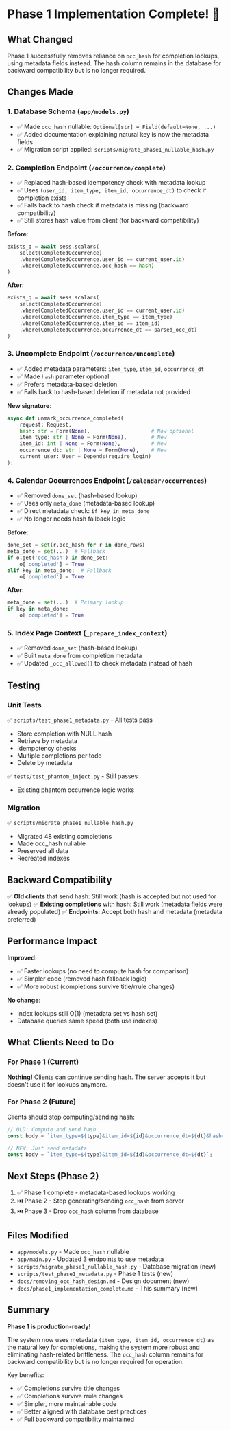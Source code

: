 # Phase 1 Implementation Complete! 🎉

## What Changed

Phase 1 successfully removes reliance on `occ_hash` for completion lookups, using metadata fields instead. The hash column remains in the database for backward compatibility but is no longer required.

## Changes Made

### 1. Database Schema (`app/models.py`)
- ✅ Made `occ_hash` nullable: `Optional[str] = Field(default=None, ...)`
- ✅ Added documentation explaining natural key is now the metadata fields
- ✅ Migration script applied: `scripts/migrate_phase1_nullable_hash.py`

### 2. Completion Endpoint (`/occurrence/complete`)
- ✅ Replaced hash-based idempotency check with metadata lookup
- ✅ Uses `(user_id, item_type, item_id, occurrence_dt)` to check if completion exists
- ✅ Falls back to hash check if metadata is missing (backward compatibility)
- ✅ Still stores hash value from client (for backward compatibility)

**Before**:
```python
exists_q = await sess.scalars(
    select(CompletedOccurrence)
    .where(CompletedOccurrence.user_id == current_user.id)
    .where(CompletedOccurrence.occ_hash == hash)
)
```

**After**:
```python
exists_q = await sess.scalars(
    select(CompletedOccurrence)
    .where(CompletedOccurrence.user_id == current_user.id)
    .where(CompletedOccurrence.item_type == item_type)
    .where(CompletedOccurrence.item_id == item_id)
    .where(CompletedOccurrence.occurrence_dt == parsed_occ_dt)
)
```

### 3. Uncomplete Endpoint (`/occurrence/uncomplete`)
- ✅ Added metadata parameters: `item_type`, `item_id`, `occurrence_dt`
- ✅ Made `hash` parameter optional
- ✅ Prefers metadata-based deletion
- ✅ Falls back to hash-based deletion if metadata not provided

**New signature**:
```python
async def unmark_occurrence_completed(
    request: Request, 
    hash: str = Form(None),                    # Now optional
    item_type: str | None = Form(None),        # New
    item_id: int | None = Form(None),          # New
    occurrence_dt: str | None = Form(None),    # New
    current_user: User = Depends(require_login)
):
```

### 4. Calendar Occurrences Endpoint (`/calendar/occurrences`)
- ✅ Removed `done_set` (hash-based lookup)
- ✅ Uses only `meta_done` (metadata-based lookup)
- ✅ Direct metadata check: `if key in meta_done`
- ✅ No longer needs hash fallback logic

**Before**:
```python
done_set = set(r.occ_hash for r in done_rows)
meta_done = set(...)  # Fallback
if o.get('occ_hash') in done_set:
    o['completed'] = True
elif key in meta_done:  # Fallback
    o['completed'] = True
```

**After**:
```python
meta_done = set(...)  # Primary lookup
if key in meta_done:
    o['completed'] = True
```

### 5. Index Page Context (`_prepare_index_context`)
- ✅ Removed `done_set` (hash-based lookup)
- ✅ Built `meta_done` from completion metadata
- ✅ Updated `_occ_allowed()` to check metadata instead of hash

## Testing

### Unit Tests
✅ `scripts/test_phase1_metadata.py` - All tests pass
- Store completion with NULL hash
- Retrieve by metadata
- Idempotency checks
- Multiple completions per todo
- Delete by metadata

✅ `tests/test_phantom_inject.py` - Still passes
- Existing phantom occurrence logic works

### Migration
✅ `scripts/migrate_phase1_nullable_hash.py`
- Migrated 48 existing completions
- Made occ_hash nullable
- Preserved all data
- Recreated indexes

## Backward Compatibility

✅ **Old clients** that send hash: Still work (hash is accepted but not used for lookups)
✅ **Existing completions** with hash: Still work (metadata fields were already populated)
✅ **Endpoints**: Accept both hash and metadata (metadata preferred)

## Performance Impact

**Improved**:
- ✅ Faster lookups (no need to compute hash for comparison)
- ✅ Simpler code (removed hash fallback logic)
- ✅ More robust (completions survive title/rrule changes)

**No change**:
- Index lookups still O(1) (metadata set vs hash set)
- Database queries same speed (both use indexes)

## What Clients Need to Do

### For Phase 1 (Current)
**Nothing!** Clients can continue sending hash. The server accepts it but doesn't use it for lookups anymore.

### For Phase 2 (Future)
Clients should stop computing/sending hash:
```javascript
// OLD: Compute and send hash
const body = `item_type=${type}&item_id=${id}&occurrence_dt=${dt}&hash=${computedHash}`;

// NEW: Just send metadata
const body = `item_type=${type}&item_id=${id}&occurrence_dt=${dt}`;
```

## Next Steps (Phase 2)

1. ✅ Phase 1 complete - metadata-based lookups working
2. ⏭️ Phase 2 - Stop generating/sending `occ_hash` from server
3. ⏭️ Phase 3 - Drop `occ_hash` column from database

## Files Modified

- `app/models.py` - Made `occ_hash` nullable
- `app/main.py` - Updated 3 endpoints to use metadata
- `scripts/migrate_phase1_nullable_hash.py` - Database migration (new)
- `scripts/test_phase1_metadata.py` - Phase 1 tests (new)
- `docs/removing_occ_hash_design.md` - Design document (new)
- `docs/phase1_implementation_complete.md` - This summary (new)

## Summary

**Phase 1 is production-ready!** 

The system now uses metadata `(item_type, item_id, occurrence_dt)` as the natural key for completions, making the system more robust and eliminating hash-related brittleness. The `occ_hash` column remains for backward compatibility but is no longer required for operation.

Key benefits:
- ✅ Completions survive title changes
- ✅ Completions survive rrule changes  
- ✅ Simpler, more maintainable code
- ✅ Better aligned with database best practices
- ✅ Full backward compatibility maintained
